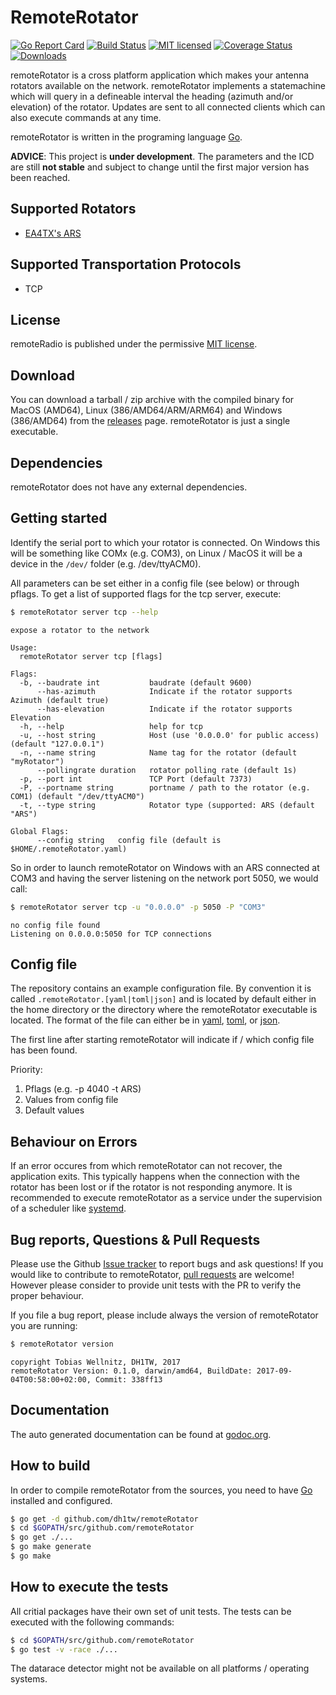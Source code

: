 # RemoteRotator

[![Go Report Card](https://goreportcard.com/badge/github.com/dh1tw/remoteRotator)](https://goreportcard.com/report/github.com/dh1tw/remoteRotator)
[![Build Status](https://travis-ci.org/dh1tw/remoteRotator.svg?branch=master)](https://travis-ci.org/dh1tw/remoteRotator)
[![MIT licensed](https://img.shields.io/badge/license-MIT-blue.svg)](https://img.shields.io/badge/license-MIT-blue.svg) 
[![Coverage Status](https://coveralls.io/repos/github/dh1tw/remoteRotator/badge.svg?branch=master)](https://coveralls.io/github/dh1tw/remoteRotator?branch=master)
[![Downloads](https://img.shields.io/github/downloads/dh1tw/remoteRotator/total.svg?maxAge=1800)](https://github.com/dh1tw/remoteRotator/releases)

remoteRotator is a cross platform application which makes your antenna rotators
available on the network. remoteRotator implements a statemachine which will
query in a defineable interval the heading (azimuth and/or elevation) of the 
rotator. Updates are sent to all connected clients which can also execute 
commands at any time.

remoteRotator is written in the programing language [Go](https://golang.org).

**ADVICE**: This project is **under development**. The parameters and the ICD
are still **not stable** and subject to change until the first major version
has been reached.

## Supported Rotators

- [EA4TX's ARS](http://ea4tx.com/en/)

## Supported Transportation Protocols

- TCP

## License

remoteRadio is published under the permissive [MIT license](https://github.com/dh1tw/remoteRotator/blob/master/LICENSE).

## Download

You can download a tarball / zip archive with the compiled binary for MacOS
(AMD64), Linux (386/AMD64/ARM/ARM64) and Windows (386/AMD64) from the
[releases](https://github.com/dh1tw/remoteRotator/releases) page. remoteRotator
is just a single executable.

## Dependencies

remoteRotator does not have any external dependencies.

## Getting started

Identify the serial port to which your rotator is connected. On Windows
this will be something like COMx (e.g. COM3), on Linux / MacOS it will be
a device in the `/dev/` folder (e.g. /dev/ttyACM0).

All parameters can be set either in a config file (see below) or through pflags.
To get a list of supported flags for the tcp server, execute:

```bash
$ remoteRotator server tcp --help
```

```
expose a rotator to the network

Usage:
  remoteRotator server tcp [flags]

Flags:
  -b, --baudrate int           baudrate (default 9600)
      --has-azimuth            Indicate if the rotator supports Azimuth (default true)
      --has-elevation          Indicate if the rotator supports Elevation
  -h, --help                   help for tcp
  -u, --host string            Host (use '0.0.0.0' for public access) (default "127.0.0.1")
  -n, --name string            Name tag for the rotator (default "myRotator")
      --pollingrate duration   rotator polling rate (default 1s)
  -p, --port int               TCP Port (default 7373)
  -P, --portname string        portname / path to the rotator (e.g. COM1) (default "/dev/ttyACM0")
  -t, --type string            Rotator type (supported: ARS (default "ARS")

Global Flags:
      --config string   config file (default is $HOME/.remoteRotator.yaml)
```

So in order to launch remoteRotator on Windows with an ARS connected at COM3
and having the server listening on the network port 5050, we would call:

```bash
$ remoteRotator server tcp -u "0.0.0.0" -p 5050 -P "COM3"
```

```
no config file found
Listening on 0.0.0.0:5050 for TCP connections
```

## Config file

The repository contains an example configuration file. By convention it is called
`.remoteRotator.[yaml|toml|json]` and is located by default either in the
home directory or the directory where the remoteRotator executable is located.
The format of the file can either be in
[yaml](https://en.wikipedia.org/wiki/YAML),
[toml](https://github.com/toml-lang/toml), or
[json](https://en.wikipedia.org/wiki/JSON).

The first line after starting remoteRotator will indicate if / which config
file has been found.

Priority:

1. Pflags (e.g. -p 4040 -t ARS)
2. Values from config file
3. Default values

## Behaviour on Errors

If an error occures from which remoteRotator can not recover, the application
exits. This typically happens when the connection with the rotator has been
lost or if the rotator is not responding anymore.
It is recommended to execute remoteRotator as a service under the supervision
of a scheduler like [systemd](https://en.wikipedia.org/wiki/Systemd).

## Bug reports, Questions & Pull Requests

Please use the Github [Issue tracker](https://github.com/dh1tw/remoteRotator/issues)
to report bugs and ask questions! If you would like to contribute to remoteRotator,
[pull requests](https://help.github.com/articles/creating-a-pull-request/) are
welcome! However please consider to provide unit tests with the PR to verify
the proper behaviour.

If you file a bug report, please include always the version of remoteRotator
you are running:

``` bash
$ remoteRotator version
```

```
copyright Tobias Wellnitz, DH1TW, 2017
remoteRotator Version: 0.1.0, darwin/amd64, BuildDate: 2017-09-04T00:58:00+02:00, Commit: 338ff13
```

## Documentation

The auto generated documentation can be found at
[godoc.org](https://godoc.org/github.com/dh1tw/remoteRotator).

## How to build

In order to compile remoteRotator from the sources, you need to have
[Go](https://golang.org) installed and configured.

```bash
$ go get -d github.com/dh1tw/remoteRotator
$ cd $GOPATH/src/github.com/remoteRotator
$ go get ./...
$ go make generate
$ go make
```

## How to execute the tests

All critial packages have their own set of unit tests. The tests can be
executed with the following commands:

```bash
$ cd $GOPATH/src/github.com/remoteRotator
$ go test -v -race ./...

```

The datarace detector might not be available on all platforms / operating
systems.